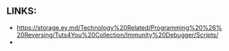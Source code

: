 
## LINKS:
* <https://storage.ey.md/Technology%20Related/Programming%20%26%20Reversing/Tuts4You%20Collection/Immunity%20Debugger/Scripts/>
* 


